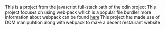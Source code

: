 This is a project from the javascript full-stack path of the odin project 
This project focuses on using web-pack which is a popular file bundler more information about webpack can be found [here](https://webpack.js.org/)
This project has made use of DOM manipulation along with webpack to make a decent restaurant website 
